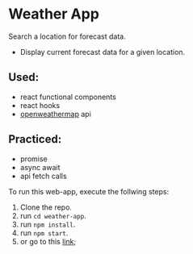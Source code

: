 # Weather App

Search a location for forecast data.

- Display current forecast data for a given location.

## Used:
- react functional components
- react hooks
- [openweathermap](https://openweathermap.org/) api

## Practiced: 
- promise
- async await
- api fetch calls

To run this web-app, execute the follwing steps:

1. Clone the repo.
2. run ``cd weather-app``.
3. run ``npm install``.
4. run ``npm start``.
5. or go to this [link](https://esdee-reign.github.io/Weather-App/);
